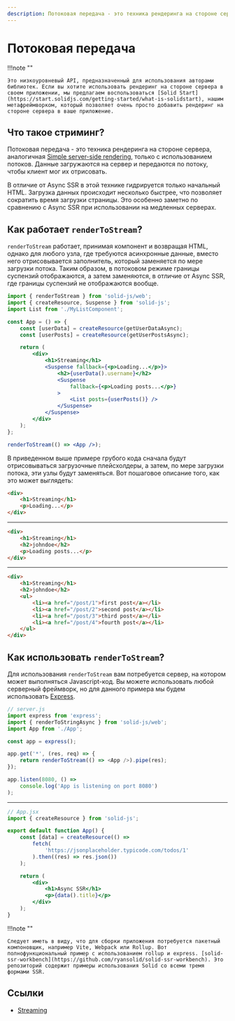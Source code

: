 ```yaml
---
description: Потоковая передача - это техника рендеринга на стороне сервера, аналогичная Simple server-side rendering, только с использованием потоков
---
```


# Потоковая передача

!!!note ""

    Это низкоуровневый API, предназначенный для использования авторами библиотек. Если вы хотите использовать рендеринг на стороне сервера в своем приложении, мы предлагаем воспользоваться [Solid Start](https://start.solidjs.com/getting-started/what-is-solidstart), нашим метафреймворком, который позволяет очень просто добавить рендеринг на стороне сервера в ваше приложение.

## Что такое стриминг?

Потоковая передача - это техника рендеринга на стороне сервера, аналогичная [Simple server-side rendering](simple-client-fetching-ssr.md), только с использованием потоков. Данные загружаются на сервер и передаются по потоку, чтобы клиент мог их отрисовать.

В отличие от Async SSR в этой технике гидрируется только начальный HTML. Загрузка данных происходит несколько быстрее, что позволяет сократить время загрузки страницы. Это особенно заметно по сравнению с Async SSR при использовании на медленных серверах.

## Как работает `renderToStream`?

`renderToStream` работает, принимая компонент и возвращая HTML, однако для любого узла, где требуются асинхронные данные, вместо него отрисовывается заполнитель, который заменяется по мере загрузки потока. Таким образом, в потоковом режиме границы суспензий отображаются, а затем заменяются, в отличие от Async SSR, где границы суспензий не отображаются вообще.

```jsx
import { renderToStream } from 'solid-js/web';
import { createResource, Suspense } from 'solid-js';
import List from './MyListComponent';

const App = () => {
    const [userData] = createResource(getUserDataAsync);
    const [userPosts] = createResource(getUserPostsAsync);

    return (
        <div>
            <h1>Streaming</h1>
            <Suspense fallback={<p>Loading...</p>}>
                <h2>{userData().username}</h2>
                <Suspense
                    fallback={<p>Loading posts...</p>}
                >
                    <List posts={userPosts()} />
                </Suspense>
            </Suspense>
        </div>
    );
};

renderToStream(() => <App />);
```

В приведенном выше примере грубого кода сначала будут отрисовываться загрузочные плейсхолдеры, а затем, по мере загрузки потока, эти узлы будут заменяться. Вот пошаговое описание того, как это может выглядеть:

```html
<div>
    <h1>Streaming</h1>
    <p>Loading...</p>
</div>
```

---

```html
<div>
    <h1>Streaming</h1>
    <h2>johndoe</h2>
    <p>Loading posts...</p>
</div>
```

---

```html
<div>
    <h1>Streaming</h1>
    <h2>johndoe</h2>
    <ul>
        <li><a href="/post/1">first post</a></li>
        <li><a href="/post/2">second post</a></li>
        <li><a href="/post/3">third post</a></li>
        <li><a href="/post/4">fourth post</a></li>
    </ul>
</div>
```

## Как использовать `renderToStream`?

Для использования `renderToStream` вам потребуется сервер, на котором может выполняться Javascript-код. Вы можете использовать любой серверный фреймворк, но для данного примера мы будем использовать [Express](https://expressjs.com/).

```js
// server.js
import express from 'express';
import { renderToStringAsync } from 'solid-js/web';
import App from './App';

const app = express();

app.get('*', (res, req) => {
    return renderToStream(() => <App />).pipe(res);
});

app.listen(8080, () =>
    console.log('App is listening on port 8080')
);
```

---

```jsx
// App.jsx
import { createResource } from 'solid-js';

export default function App() {
    const [data] = createResource(() =>
        fetch(
            'https://jsonplaceholder.typicode.com/todos/1'
        ).then((res) => res.json())
    );

    return (
        <div>
            <h1>Async SSR</h1>
            <p>{data().title}</p>
        </div>
    );
}
```

!!!note ""

    Следует иметь в виду, что для сборки приложения потребуется пакетный компоновщик, например Vite, Webpack или Rollup. Вот полнофункциональный пример с использованием rollup и express. [solid-ssr-workbench](https://github.com/ryansolid/solid-ssr-workbench). Это репозиторий содержит примеры использования Solid со всеми тремя формами SSR.

## Ссылки

-   [Streaming](https://docs.solidjs.com/references/concepts/ssr/streaming)
